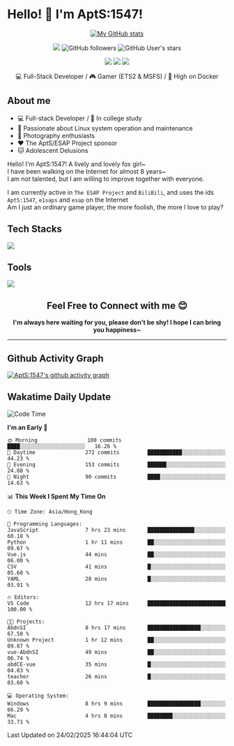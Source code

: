 # Hello! 👋 I'm AptS:1547! 

<div align="center">

 [![My GitHub stats](https://github-readme-stats.vercel.app/api?username=AptS-1547&show_icons=true&theme=transparent)](https://github.com/AptS-1547)

 ![](https://komarev.com/ghpvc/?username=AptS-1547&color=blue&style=flat-square)
 ![GitHub followers](https://img.shields.io/github/followers/AptS-1547?style=flat-square)
 ![GitHub User's stars](https://img.shields.io/github/stars/AptS-1547?style=flat-square)
 
 [![](https://img.shields.io/badge/website-4493f8?style=for-the-badge&logo=About.me&logoColor=white)](https://esaps.net/)
 [![](https://img.shields.io/badge/RSS-4493f8?style=for-the-badge&logo=rss&logoColor=white)](https://esaps.net/feed/)
 [![](https://img.shields.io/badge/Email-4493f8?style=for-the-badge&logo=gmail&logoColor=white)](mailto:apts-1547@esaps.net)

 💻 Full-Stack Developer / 🎮 Gamer (ETS2 & MSFS) / 🐋 High on Docker

</div>

## About me

- 💻 Full-stack Developer / 🏫 In college study
- 📶 Passionate about Linux system operation and maintenance
- 📸 Photography enthusiasts
- ❤ The AptS/ESAP Project sponsor
- 🐱 Adolescent Delusions

Hello! I'm AptS:1547! A lively and lovely fox girl~  
I have been walking on the Internet for almost 8 years~  
I am not talented, but I am willing to improve together with everyone.  

I am currently active in `The ESAP Project` and `BiliBili`, and uses the ids `AptS:1547`, `e1saps` and `esap` on the Internet  
Am I just an ordinary game player, the more foolish, the more I love to play?  

## Tech Stacks
<a href="https://skillicons.dev">
  <img src="https://skillicons.dev/icons?i=py,arduino,php,html,css,javascript,typescript,bash,java,kotlin,vue,go,nodejs,cpp,rust,tailwind" />
</a>
   
## Tools

<a href="https://skillicons.dev">
  <img src="https://skillicons.dev/icons?i=ae,pr,ps,au,blender,visualstudio,vscode,androidstudio,idea,anaconda,gradle,maven,npm,vite,yarn,cloudflare,docker,git,github,githubactions,jenkins,nginx,workers,wordpress,sentry,grafana,prometheus,postgres,mysql,mongodb,redis" />
</a>

## <div align="center"> Feel Free to Connect with me 😊 </div>

**<div align="center">I'm always here waiting for you, please don't be shy! I hope I can bring you happiness~</div>**

----------------------

## Github Activity Graph

[![AptS:1547's github activity graph](https://github-readme-activity-graph.vercel.app/graph?username=AptS-1547&theme=react-dark)](https://github.com/AptS-1547)

## Wakatime Daily Update

<!--START_SECTION:waka-->
![Code Time](http://img.shields.io/badge/Code%20Time-250%20hrs%2044%20mins-blue)

**I'm an Early 🐤** 

```text
🌞 Morning                100 commits         ████░░░░░░░░░░░░░░░░░░░░░   16.26 % 
🌆 Daytime                272 commits         ███████████░░░░░░░░░░░░░░   44.23 % 
🌃 Evening                153 commits         ██████░░░░░░░░░░░░░░░░░░░   24.88 % 
🌙 Night                  90 commits          ████░░░░░░░░░░░░░░░░░░░░░   14.63 % 
```


📊 **This Week I Spent My Time On** 

```text
🕑︎ Time Zone: Asia/Hong_Kong

💬 Programming Languages: 
JavaScript               7 hrs 23 mins       ███████████████░░░░░░░░░░   60.18 % 
Python                   1 hr 11 mins        ██░░░░░░░░░░░░░░░░░░░░░░░   09.67 % 
Vue.js                   44 mins             ██░░░░░░░░░░░░░░░░░░░░░░░   06.00 % 
CSV                      41 mins             █░░░░░░░░░░░░░░░░░░░░░░░░   05.60 % 
YAML                     28 mins             █░░░░░░░░░░░░░░░░░░░░░░░░   03.91 % 

🔥 Editors: 
VS Code                  12 hrs 17 mins      █████████████████████████   100.00 % 

🐱‍💻 Projects: 
AbdnSI                   8 hrs 17 mins       █████████████████░░░░░░░░   67.50 % 
Unknown Project          1 hr 12 mins        ██░░░░░░░░░░░░░░░░░░░░░░░   09.87 % 
vue-AbdnSI               49 mins             ██░░░░░░░░░░░░░░░░░░░░░░░   06.74 % 
abdCE-vue                35 mins             █░░░░░░░░░░░░░░░░░░░░░░░░   04.83 % 
teacher                  26 mins             █░░░░░░░░░░░░░░░░░░░░░░░░   03.60 % 

💻 Operating System: 
Windows                  8 hrs 9 mins        █████████████████░░░░░░░░   66.29 % 
Mac                      4 hrs 8 mins        ████████░░░░░░░░░░░░░░░░░   33.71 % 
```


 Last Updated on 24/02/2025 16:44:04 UTC
<!--END_SECTION:waka-->
